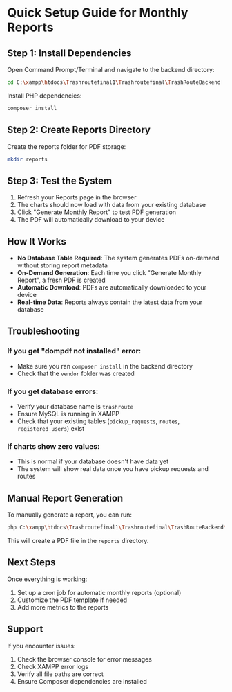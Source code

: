 # Quick Setup Guide for Monthly Reports

## Step 1: Install Dependencies

Open Command Prompt/Terminal and navigate to the backend directory:

```bash
cd C:\xampp\htdocs\Trashroutefinal1\Trashroutefinal\TrashRouteBackend
```

Install PHP dependencies:

```bash
composer install
```

## Step 2: Create Reports Directory

Create the reports folder for PDF storage:

```bash
mkdir reports
```

## Step 3: Test the System

1. Refresh your Reports page in the browser
2. The charts should now load with data from your existing database
3. Click "Generate Monthly Report" to test PDF generation
4. The PDF will automatically download to your device

## How It Works

- **No Database Table Required**: The system generates PDFs on-demand without storing report metadata
- **On-Demand Generation**: Each time you click "Generate Monthly Report", a fresh PDF is created
- **Automatic Download**: PDFs are automatically downloaded to your device
- **Real-time Data**: Reports always contain the latest data from your database

## Troubleshooting

### If you get "dompdf not installed" error:
- Make sure you ran `composer install` in the backend directory
- Check that the `vendor` folder was created

### If you get database errors:
- Verify your database name is `trashroute`
- Ensure MySQL is running in XAMPP
- Check that your existing tables (`pickup_requests`, `routes`, `registered_users`) exist

### If charts show zero values:
- This is normal if your database doesn't have data yet
- The system will show real data once you have pickup requests and routes

## Manual Report Generation

To manually generate a report, you can run:

```bash
php C:\xampp\htdocs\Trashroutefinal1\Trashroutefinal\TrashRouteBackend\admin\generate_monthly_report.php
```

This will create a PDF file in the `reports` directory.

## Next Steps

Once everything is working:
1. Set up a cron job for automatic monthly reports (optional)
2. Customize the PDF template if needed
3. Add more metrics to the reports

## Support

If you encounter issues:
1. Check the browser console for error messages
2. Check XAMPP error logs
3. Verify all file paths are correct
4. Ensure Composer dependencies are installed
